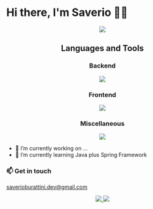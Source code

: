 <h1>Hi there, I'm Saverio 👋🏻</h1>

<div align="center"><img src="https://readme-typing-svg.herokuapp.com?font=Fira+Code&pause=1000&center=true&vCenter=true&repeat=false&random=false&width=435&lines=Saverio+Burattini"></div>

<p align="center">
    <h2 align="center">Languages and Tools</h2>
</p>

<div align="center">
  <h3>Backend</h3>
  <img src="https://skillicons.dev/icons?i=java,spring,mysql,maven&perline=4">
</div>
<div align="center">
  <h3>Frontend</h3>
  <img src="https://skillicons.dev/icons?i=html,css,sass,bootstrap,js&perline=5">
</div>
<div align="center">
  <h3>Miscellaneous</h3>
  <img src="https://skillicons.dev/icons?i=git,npm,figma&perline=3">
</div>

- 🔭 I’m currently working on ...
- 🌱 I’m currently learning Java plus Spring Framework


<h3>📫 Get in touch</h3>
<a href="mailto:saverioburattini.dev@gmail.com">saverioburattini.dev@gmail.com</a>

<p align="center">
  <div align="center">
  <a href="mailto:saverioburattini.dev@gmail.com">
    <img src="https://skillicons.dev/icons?i=gmail" />
  </a>
  <a href="https://www.linkedin.com/in/saverio-burattini">
    <img src="https://skillicons.dev/icons?i=linkedin" />
  </a>
  </div>
</p>
